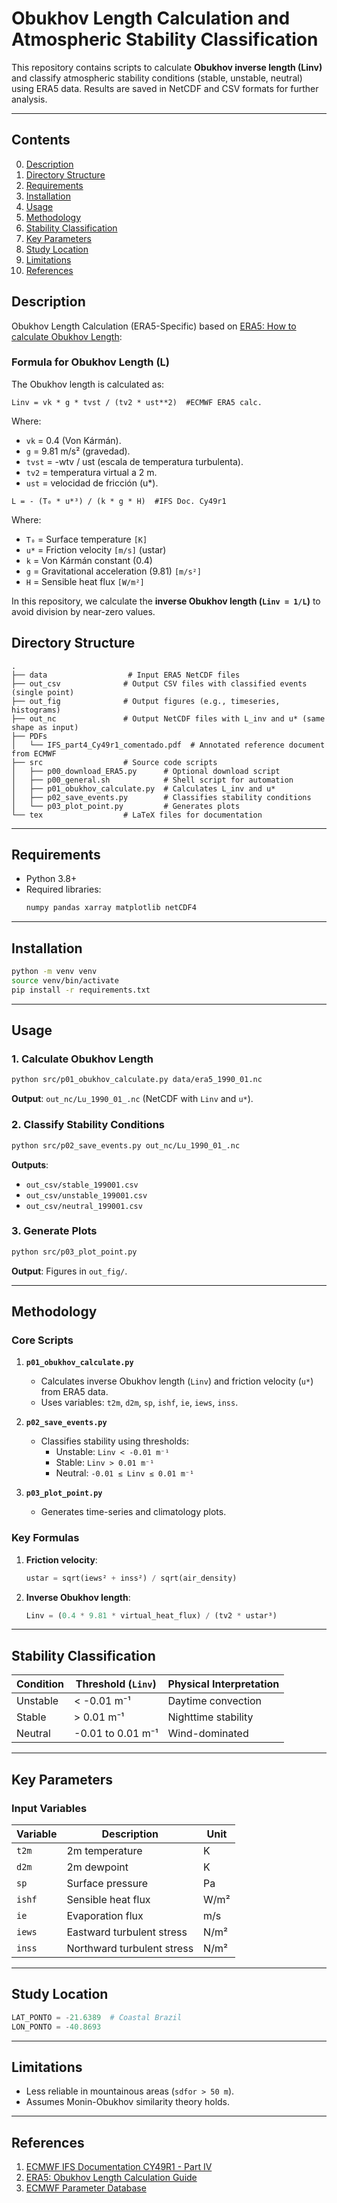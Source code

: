 
# Obukhov Length Calculation and Atmospheric Stability Classification

This repository contains scripts to calculate **Obukhov inverse length (Linv)** and classify atmospheric stability conditions (stable, unstable, neutral) using ERA5 data. Results are saved in NetCDF and CSV formats for further analysis.

---

## Contents
0. [Description](#-description)
1. [Directory Structure](#-directory-structure)
2. [Requirements](#-requirements)
3. [Installation](#installation)
4. [Usage](#-usage)
5. [Methodology](#methodology)
6. [Stability Classification](#-stability-classification)
7. [Key Parameters](#-key-parameters)
8. [Study Location](#-study-location)
9. [Limitations](#-limitations)
10. [References](#-references)

## Description
Obukhov Length Calculation (ERA5-Specific) based on [ERA5: How to calculate Obukhov Length](https://confluence.ecmwf.int/display/CKB/ERA5%3A+How+to+calculate+Obukhov+Length):  

### **Formula for Obukhov Length (L)**  
The Obukhov length is calculated as:  
```  
Linv = vk * g * tvst / (tv2 * ust**2)  #ECMWF ERA5 calc.
``` 
Where: 

- `vk` = 0.4 (Von Kármán).
- `g` = 9.81 m/s² (gravedad).
- `tvst` = -wtv / ust (escala de temperatura turbulenta).
- `tv2` = temperatura virtual a 2 m.
- `ust` = velocidad de fricción (u*).
```  
L = - (T₀ * u*³) / (k * g * H)  #IFS Doc. Cy49r1
```  
Where:  
- `T₀` = Surface temperature `[K]`  
- `u*` = Friction velocity `[m/s]`  (ustar)
- `k` = Von Kármán constant (0.4)  
- `g` = Gravitational acceleration (9.81) `[m/s²]`  
- `H` = Sensible heat flux `[W/m²]`

In this repository, we calculate the **inverse Obukhov length (`Linv = 1/L`)** to avoid division by near-zero values.  

## Directory Structure
```
.
├── data                  # Input ERA5 NetCDF files
├── out_csv              # Output CSV files with classified events (single point)
├── out_fig              # Output figures (e.g., timeseries, histograms)
├── out_nc               # Output NetCDF files with L_inv and u* (same shape as input)
├── PDFs
│   └── IFS_part4_Cy49r1_comentado.pdf  # Annotated reference document from ECMWF
├── src                  # Source code scripts
│   ├── p00_download_ERA5.py      # Optional download script
│   ├── p00_general.sh            # Shell script for automation
│   ├── p01_obukhov_calculate.py  # Calculates L_inv and u*
│   ├── p02_save_events.py        # Classifies stability conditions
│   └── p03_plot_point.py         # Generates plots
└── tex                  # LaTeX files for documentation
```

---

## Requirements
- Python 3.8+
- Required libraries:
  ```bash
  numpy pandas xarray matplotlib netCDF4
  ```

---

## Installation
```bash
python -m venv venv
source venv/bin/activate
pip install -r requirements.txt
```

---

## Usage

### 1. Calculate Obukhov Length
```bash
python src/p01_obukhov_calculate.py data/era5_1990_01.nc
```
**Output**: `out_nc/Lu_1990_01_.nc` (NetCDF with `Linv` and `u*`).

### 2. Classify Stability Conditions
```bash
python src/p02_save_events.py out_nc/Lu_1990_01_.nc
```
**Outputs**: 
- `out_csv/stable_199001.csv`
- `out_csv/unstable_199001.csv`  
- `out_csv/neutral_199001.csv`

### 3. Generate Plots
```bash
python src/p03_plot_point.py
```
**Output**: Figures in `out_fig/`.

---

## Methodology

### Core Scripts
1. **`p01_obukhov_calculate.py`**  
   - Calculates inverse Obukhov length (`Linv`) and friction velocity (`u*`) from ERA5 data.
   - Uses variables: `t2m`, `d2m`, `sp`, `ishf`, `ie`, `iews`, `inss`.

2. **`p02_save_events.py`**  
   - Classifies stability using thresholds:
     - Unstable: `Linv < -0.01 m⁻¹`
     - Stable: `Linv > 0.01 m⁻¹`
     - Neutral: `-0.01 ≤ Linv ≤ 0.01 m⁻¹`

3. **`p03_plot_point.py`**  
   - Generates time-series and climatology plots.

### Key Formulas
1. **Friction velocity**:
   ```python
   ustar = sqrt(iews² + inss²) / sqrt(air_density)
   ```
2. **Inverse Obukhov length**:
   ```python
   Linv = (0.4 * 9.81 * virtual_heat_flux) / (tv2 * ustar³)
   ```

---

## Stability Classification
| Condition | Threshold (`Linv`) | Physical Interpretation |
|-----------|--------------------|-------------------------|
| Unstable  | < -0.01 m⁻¹        | Daytime convection      |
| Stable    | > 0.01 m⁻¹         | Nighttime stability     |
| Neutral   | -0.01 to 0.01 m⁻¹  | Wind-dominated          |

---

## Key Parameters
### Input Variables
| Variable | Description | Unit |
|----------|-------------|------|
| `t2m`    | 2m temperature | K |
| `d2m`    | 2m dewpoint | K |
| `sp`     | Surface pressure | Pa |
| `ishf`   | Sensible heat flux | W/m² |
| `ie`     | Evaporation flux | m/s |
| `iews`   | Eastward turbulent stress | N/m² |
| `inss`   | Northward turbulent stress | N/m² |

---

## Study Location
```python
LAT_PONTO = -21.6389  # Coastal Brazil
LON_PONTO = -40.8693
```

---

## Limitations
- Less reliable in mountainous areas (`sdfor > 50 m`).
- Assumes Monin-Obukhov similarity theory holds.

---

## References
1. [ECMWF IFS Documentation CY49R1 - Part IV](https://www.ecmwf.int/sites/default/files/elibrary/112024/81626-ifs-documentation-cy49r1-part-iv-physical-processes.pdf)  
2. [ERA5: Obukhov Length Calculation Guide](https://confluence.ecmwf.int/display/CKB/ERA5%3A+How+to+calculate+Obukhov+Length)  
3. [ECMWF Parameter Database](https://apps.ecmwf.int/codes/grib/param-db)
